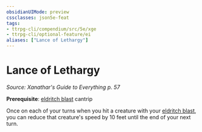 ```yaml
---
obsidianUIMode: preview
cssclasses: json5e-feat
tags:
- ttrpg-cli/compendium/src/5e/xge
- ttrpg-cli/optional-feature/ei
aliases: ["Lance of Lethargy"]
---
```

# Lance of Lethargy
*Source: Xanathar's Guide to Everything p. 57*  

**Prerequisite**: [eldritch blast](3-Mechanics/CLI/spells/eldritch-blast.md) cantrip

Once on each of your turns when you hit a creature with your [eldritch blast](3-Mechanics/CLI/spells/eldritch-blast.md), you can reduce that creature's speed by 10 feet until the end of your next turn.